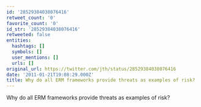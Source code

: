```yaml
---
id: '28529384038076416'
retweet_count: '0'
favorite_count: '0'
id_str: '28529384038076416'
retweeted: false
entities:
  hashtags: []
  symbols: []
  user_mentions: []
  urls: []
original_url: https://twitter.com/jth/status/28529384038076416
date: '2011-01-21T19:08:29.000Z'
title: Why do all ERM frameworks provide threats as examples of risk?
---
```


Why do all ERM frameworks provide threats as examples of risk?